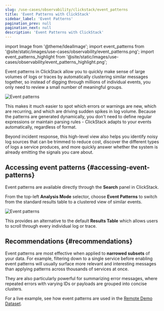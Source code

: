 ```yaml
---
slug: /use-cases/observability/clickstack/event_patterns
title: 'Event Patterns with ClickStack'
sidebar_label: 'Event Patterns'
pagination_prev: null
pagination_next: null
description: 'Event Patterns with ClickStack'
---
```


import Image from '@theme/IdealImage';
import event_patterns from '@site/static/images/use-cases/observability/event_patterns.png';
import event_patterns_highlight from '@site/static/images/use-cases/observability/event_patterns_highlight.png';

Event patterns in ClickStack allow you to quickly make sense of large volumes of logs or traces by automatically clustering similar messages together, so instead of digging through millions of individual events, you only need to review a small number of meaningful groups.

<Image img={event_patterns} alt="Event patterns" size="lg"/>

This makes it much easier to spot which errors or warnings are new, which are recurring, and which are driving sudden spikes in log volume. Because the patterns are generated dynamically, you don't need to define regular expressions or maintain parsing rules - ClickStack adapts to your events automatically, regardless of format.

Beyond incident response, this high-level view also helps you identify noisy log sources that can be trimmed to reduce cost, discover the different types of logs a service produces, and more quickly answer whether the system is already emitting the signals you care about.


## Accessing event patterns {#accessing-event-patterns}

Event patterns are available directly through the **Search** panel in ClickStack.  

From the top-left **Analysis Mode** selector, choose **Event Patterns** to switch from the standard results table to a clustered view of similar events.  

<Image img={event_patterns_highlight} alt="Event patterns" size="lg"/>


This provides an alternative to the default **Results Table** which allows users to scroll through every individual log or trace.

## Recommendations {#recommendations}

Event patterns are most effective when applied to **narrowed subsets** of your data. For example, filtering down to a single service before enabling event patterns will usually surface more relevant and interesting messages than applying patterns across thousands of services at once.  

They are also particularly powerful for summarizing error messages, where repeated errors with varying IDs or payloads are grouped into concise clusters.  

For a live example, see how event patterns are used in the [Remote Demo Dataset](/use-cases/observability/clickstack/getting-started/remote-demo-data#identify-error-patterns).
